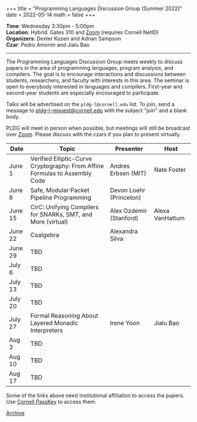 +++
title = "Programming Languages Discussion Group (Summer 2022)"
date = 2022-05-14
math = false
+++

**Time**: Wednesday 3:30pm - 5:00pm <br/>
**Location**: Hybrid: Gates 310 and [Zoom][] (requires Cornell NetID) <br/>
**Organizers**: Dexter Kozen and Adrian Sampson <br/>
**Czar**: Pedro Amorim and Jialu Bao

---

The Programming Languages Discussion Group meets weekly to discuss papers in the
area of programming languages, program analysis, and compilers. The goal is to
encourage interactions and discussions between students, researchers, and
faculty with interests in this area. The seminar is open to everybody interested
in languages and compilers. First-year and second-year students are especially encouraged to participate. 



Talks will be advertised on the `pldg-l@cornell.edu` list. To join, send a
message to [pldg-l-request@cornell.edu][join-pldg] with the subject "join" and a
blank body.

PLDG will meet in person when possible, but meetings will still be broadcast
over [Zoom][]. Please discuss with the czars if you plan to present virtually.


| Date    | Topic       | Presenter | Host |
|---------|-------------|-----------|------|
| June 1	 | Verified Elliptic-Curve Cryptography: From Affine Formulas to Assembly Code | Andres Erbsen (MIT)  | Nate Foster |
| June 8	 | Safe, Modular Packet Pipeline Programming | Devon Loehr (Princeton)|  |
| June 15 | CirC: Unifying Compilers for SNARKs, SMT, and More (virtual) | Alex Ozdemir (Stanford) | Alexa VanHattum |
| June 22	| Coalgebra | Alexandra Silva |  |
| June 29	| TBD | 	|  |
| July 6 	| TBD |	 |  |
| July 13 | TBD |	 |  |
| July 20 | TBD |	 |  |
| July 27 | Formal Reasoning About Layered Monadic Interpreters |	Irene Yoon | Jialu Bao |
| Aug 3		 | TBD |	 |  |
| Aug 10	 | TBD |	 |  |
| Aug 17	 | TBD |	 |  |


Some of the links above need institutional affiliation to access the papers.
Use [Cornell PassKey](https://www.library.cornell.edu/services/apps/passkey)
to access them.

[Archive](../)

[join-pldg]: mailto:pldg-l-request@cornell.edu?subject=join
[zoom]: https://cornell.zoom.us/j/231639869?pwd=UHNVcnY3ZXVydk5pcTRyQk5ncEhJZz09
